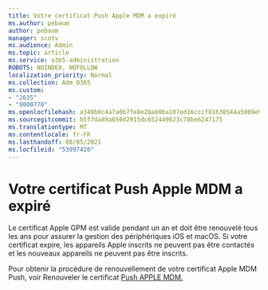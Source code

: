 ```yaml
---
title: Votre certificat Push Apple MDM a expiré
ms.author: pebaum
author: pebaum
manager: scotv
ms.audience: Admin
ms.topic: article
ms.service: o365-administration
ROBOTS: NOINDEX, NOFOLLOW
localization_priority: Normal
ms.collection: Adm_O365
ms.custom:
- "2635"
- "9000770"
ms.openlocfilehash: a349b0c4a7a0b7fe8e28ab0ba107ed16cccf81638544a5009e93fab66094fac4
ms.sourcegitcommit: b5f7da89a650d2915dc652449623c78be6247175
ms.translationtype: MT
ms.contentlocale: fr-FR
ms.lasthandoff: 08/05/2021
ms.locfileid: "53997420"
---
```

# <a name="your-apple-mdm-push-certificate-has-expired"></a>Votre certificat Push Apple MDM a expiré

Le certificat Apple GPM est valide pendant un an et doit être renouvelé tous les ans pour assurer la gestion des périphériques iOS et macOS. Si votre certificat expire, les appareils Apple inscrits ne peuvent pas être contactés et les nouveaux appareils ne peuvent pas être inscrits.

Pour obtenir la procédure de renouvellement de votre certificat Apple MDM Push, voir Renouveler le certificat [Push APPLE MDM.](https://docs.microsoft.com/intune/apple-mdm-push-certificate-get#renew-apple-mdm-push-certificate)